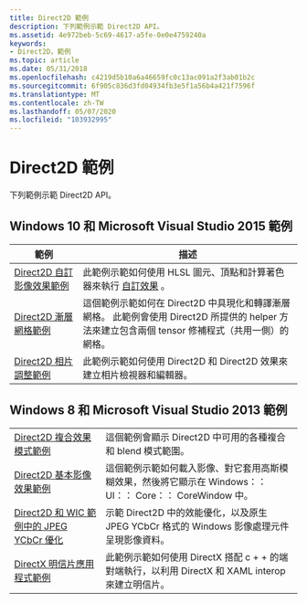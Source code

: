 ```yaml
---
title: Direct2D 範例
description: 下列範例示範 Direct2D API。
ms.assetid: 4e972beb-5c69-4617-a5fe-0e0e4759240a
keywords:
- Direct2D，範例
ms.topic: article
ms.date: 05/31/2018
ms.openlocfilehash: c4219d5b10a6a46659fc0c13ac091a2f3ab01b2c
ms.sourcegitcommit: 6f905c836d3fd04934fb3e5f1a56b4a421f7596f
ms.translationtype: MT
ms.contentlocale: zh-TW
ms.lasthandoff: 05/07/2020
ms.locfileid: "103932995"
---
```

# <a name="direct2d-samples"></a>Direct2D 範例

下列範例示範 Direct2D API。

## <a name="windows-10-and-microsoft-visual-studio-2015-samples"></a>Windows 10 和 Microsoft Visual Studio 2015 範例

| 範例 | 描述 |
|-|-|
| [Direct2D 自訂影像效果範例](https://github.com/Microsoft/Windows-universal-samples/tree/master/Samples/D2DCustomEffects) | 此範例示範如何使用 HLSL 圖元、頂點和計算著色器來執行 [自訂效果](custom-effects.md) 。 |
| [Direct2D 漸層網格範例](https://github.com/Microsoft/Windows-universal-samples/tree/master/Samples/D2DGradientMesh) | 這個範例示範如何在 Direct2D 中具現化和轉譯漸層網格。 此範例會使用 Direct2D 所提供的 helper 方法來建立包含兩個 tensor 修補程式（共用一側）的網格。 |
| [Direct2D 相片調整範例](https://github.com/Microsoft/Windows-universal-samples/tree/master/Samples/D2DPhotoAdjustment) | 此範例示範如何使用 Direct2D 和 Direct2D 效果來建立相片檢視器和編輯器。 |

## <a name="windows-8-and-microsoft-visual-studio-2013-samples"></a>Windows 8 和 Microsoft Visual Studio 2013 範例

| | |
|-|-|
| [Direct2D 複合效果模式範例](https://github.com/microsoftarchive/msdn-code-gallery-microsoft/tree/master/Official%20Windows%20Platform%20Sample/Direct2D%20basic%20image%20effects%20sample) | 這個範例會顯示 Direct2D 中可用的各種複合和 blend 模式範圍。 |
| [Direct2D 基本影像效果範例](https://github.com/microsoftarchive/msdn-code-gallery-microsoft/tree/master/Official%20Windows%20Platform%20Sample/Direct2D%20basic%20image%20effects%20sample) | 這個範例示範如何載入影像、對它套用高斯模糊效果，然後將它顯示在 Windows：： UI：： Core：： CoreWindow 中。 |
| [Direct2D 和 WIC 範例中的 JPEG YCbCr 優化](https://github.com/microsoftarchive/msdn-code-gallery-microsoft/tree/master/Official%20Windows%20Platform%20Sample/JPEG%20YCbCr%20optimizations%20in%20Direct2D%20and%20WIC%20sample) | 示範 Direct2D 中的效能優化，以及原生 JPEG YCbCr 格式的 Windows 影像處理元件呈現影像資料。 |
| [DirectX 明信片應用程式範例](https://github.com/microsoftarchive/msdn-code-gallery-microsoft/tree/master/Official%20Windows%20Platform%20Sample/DirectX%20postcard%20app%20sample) | 此範例示範如何使用 DirectX 搭配 c + + 的端對端執行，以利用 DirectX 和 XAML interop 來建立明信片。 |